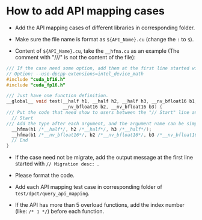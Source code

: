 # How to add API mapping cases

- Add the API mapping cases of different libraries in corresponding folder.

- Make sure the file name is format as `${API_Name}.cu` (change the `:` to `$`).

- Content of `${API_Name}.cu`, take the `__hfma.cu` as an example (The comment with "///" is not the content of the file):

```c++
/// If the case need some option, add them at the first line started with "// Option:".
// Option: --use-dpcpp-extensions=intel_device_math
#include "cuda_bf16.h"
#include "cuda_fp16.h"

/// Just have one function definition.
__global__ void test(__half h1, __half h2, __half h3, __nv_bfloat16 b1,
                     __nv_bfloat16 b2, __nv_bfloat16 b3) {
/// Put the code that need show to users between the "// Start" line and the "// End" line.
  // Start
/// Add the type after each argument, and the argument name can be simple.
  __hfma(h1 /*__half*/, h2 /*__half*/, h3 /*__half*/);
  __hfma(b1 /*__nv_bfloat16*/, b2 /*__nv_bfloat16*/, b3 /*__nv_bfloat16*/);
  // End
}
```

- If the case need not be migrate, add the output message at the first line started with `// Migration desc: `.

- Please format the code.

- Add each API mapping test case in corresponding folder of `test/dpct/query_api_mapping`.

- If the API has more than 5 overload functions, add the index number (like: `/* 1 */`) before each function.
